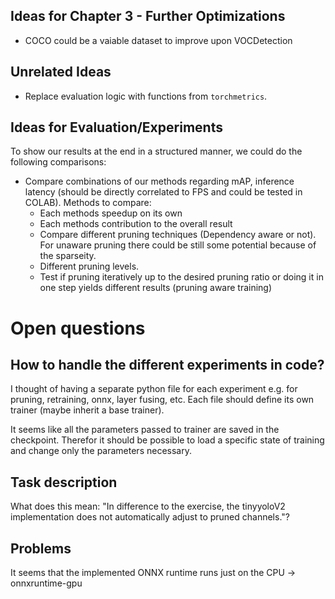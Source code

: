 ## Ideas for Chapter 3 - Further Optimizations

- COCO could be a vaiable dataset to improve upon VOCDetection

## Unrelated Ideas

- Replace evaluation logic with functions from `torchmetrics`. 


## Ideas for Evaluation/Experiments

To show our results at the end in a structured manner, we could do the following comparisons: 

- Compare combinations of our methods regarding mAP, inference latency (should be directly correlated to FPS and could be tested in COLAB). 
  Methods to compare:
  - Each methods speedup on its own
  - Each methods contribution to the overall result
  - Compare different pruning techniques (Dependency aware or not). For unaware pruning there could be still some potential because of the sparseity.
  - Different pruning levels. 
  - Test if pruning iteratively up to the desired pruning ratio or doing it in one step yields different results (pruning aware training)

# Open questions

## How to handle the different experiments in code?

I thought of having a separate python file for each experiment e.g. for pruning, retraining, onnx, layer fusing, etc. 
Each file should define its own trainer (maybe inherit a base trainer). 

It seems like all the parameters passed to trainer are saved in the checkpoint. 
Therefor it should be possible to load a specific state of training and change only the parameters necessary. 

## Task description

What does this mean: "In difference to the exercise, the tinyyoloV2 implementation does not automatically adjust to pruned channels."?

## Problems

It seems that the implemented ONNX runtime runs just on the CPU -> onnxruntime-gpu